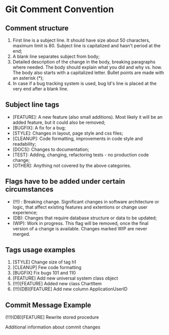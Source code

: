 # Git Comment Convention

## Comment structure
1.	First line is a subject line. It should have size about 50 characters, maximum limit is 80. Subject line is capitalized and hasn't period at the end;
2.	A blank line separates subject from body;
3.	Detailed description of the change in the body, breaking paragraphs where needed. The body should explain what  you did and why vs. how. The body also starts with a capitalized letter. Bullet points are made with an asterisk (*);
4.	In case if a bug tracking system is used, bug Id's line is placed at the very end after a blank line.


## Subject line tags
- [FEATURE]: A new feature (also small additions). Most likely it will be an added feature, but it could also be removed;
- [BUGFIX]: A fix for a bug;
- [STYLE]: Changes in layout, page style and css files;
- [CLEANUP]: Code formatting, improvements in code style and readability;
- [DOCS]: Changes to documentation;
- [TEST]: Adding, changing, refactoring tests - no production code change;
- [OTHER]: Anything not covered by the above categories.


## Flags have to be added under certain circumstances
- (!!!) : Breaking change. Significant changes in software architecture or logic, that affect existing features and extentions or change user experience;
- (DB): Changes that require database structure or data to be updated;
- (WIP): Work in progress. This flag will be removed, once the final version of a change is available. Changes marked WIP are never merged.


## Tags usage examples
1. [STYLE] Change size of tag h1
2. [CLEANUP] Few code formatting
3. [BUGFIX] Fix bugs 101 and 110
4. [FEATURE] Add new universal system class object
5. (!!!)[FEATURE] Added new class ChartItem
6. (!!!)(DB)[FEATURE] Add new column ApplicationUserID


## Commit Message Example
(!!!)(DB)[FEATURE] Rewrite stored procedure

Additional information about commit changes
